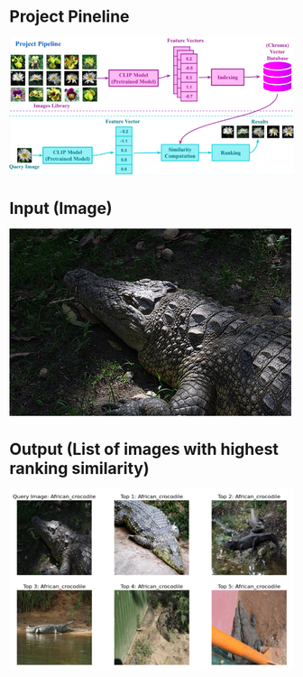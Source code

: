 # Project Pineline

![alt text](image-1.png)

# Input (Image)

![alt text](..\data\test\African_crocodile\n01697457_18534.JPEG)

# Output (List of images with highest ranking similarity)
![alt text](image.png)